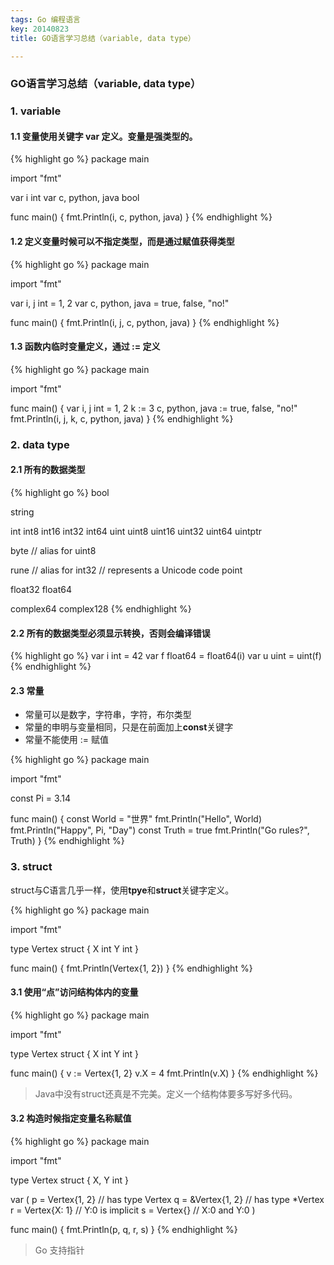 ```yaml
---
tags: Go 编程语言
key: 20140823
title: GO语言学习总结（variable, data type）

---
```

### GO语言学习总结（variable, data type）
### 1. variable
#### 1.1 变量使用关键字 var 定义。变量是强类型的。
<!--more-->
{% highlight go %}
package main

import "fmt"

var i int
var c, python, java bool

func main() {
    fmt.Println(i, c, python, java)
}
{% endhighlight %}

#### 1.2 定义变量时候可以不指定类型，而是通过赋值获得类型

{% highlight go %}
package main

import "fmt"

var i, j int = 1, 2
var c, python, java = true, false, "no!"

func main() {
    fmt.Println(i, j, c, python, java)
}
{% endhighlight %}

#### 1.3 函数内临时变量定义，通过 := 定义

{% highlight go %}
package main

import "fmt"

func main() {
    var i, j int = 1, 2
    k := 3
    c, python, java := true, false, "no!"      
    fmt.Println(i, j, k, c, python, java)
}
{% endhighlight %}

### 2. data type
#### 2.1 所有的数据类型

{% highlight go %}
bool

string

int  int8  int16  int32  int64
uint uint8 uint16 uint32 uint64 uintptr

byte // alias for uint8

rune // alias for int32
     // represents a Unicode code point

float32 float64

complex64 complex128
{% endhighlight %}

#### 2.2 所有的数据类型必须显示转换，否则会编译错误

{% highlight go %}
var i int = 42
var f float64 = float64(i)
var u uint = uint(f)
{% endhighlight %}

#### 2.3 常量

- 常量可以是数字，字符串，字符，布尔类型
- 常量的申明与变量相同，只是在前面加上**const**关键字
- 常量不能使用 := 赋值

{% highlight go %}
package main

import "fmt"

const Pi = 3.14

func main() {
    const World = "世界"
    fmt.Println("Hello", World)
    fmt.Println("Happy", Pi, "Day")
    const Truth = true
    fmt.Println("Go rules?", Truth)
}
{% endhighlight %}

### 3. struct
struct与C语言几乎一样，使用**tpye**和**struct**关键字定义。  

{% highlight go %}
package main

import "fmt"

type Vertex struct {
    X int
    Y int
}

func main() {
    fmt.Println(Vertex{1, 2})
}
{% endhighlight %}

#### 3.1 使用“点”访问结构体内的变量

{% highlight go %}
package main

import "fmt"

type Vertex struct {
    X int
    Y int
}

func main() {
    v := Vertex{1, 2}
    v.X = 4
    fmt.Println(v.X)
}
{% endhighlight %}

> Java中没有struct还真是不完美。定义一个结构体要多写好多代码。

#### 3.2 构造时候指定变量名称赋值

{% highlight go %}
package main

import "fmt"

type Vertex struct {
    X, Y int
}

var (
    p = Vertex{1, 2}  // has type Vertex
    q = &Vertex{1, 2} // has type *Vertex
    r = Vertex{X: 1}  // Y:0 is implicit
    s = Vertex{}      // X:0 and Y:0
)

func main() {
    fmt.Println(p, q, r, s)
}
{% endhighlight %}

> Go 支持指针